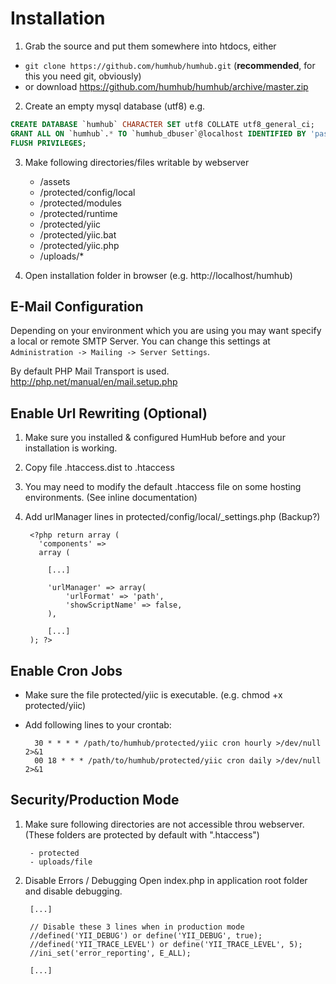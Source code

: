 Installation
============

1. Grab the source and put them somewhere into htdocs, either
  - `git clone https://github.com/humhub/humhub.git` (__recommended__, for this you need git, obviously)
  - or download <https://github.com/humhub/humhub/archive/master.zip>
2. Create an empty mysql database (utf8) e.g.
  ```sql
  CREATE DATABASE `humhub` CHARACTER SET utf8 COLLATE utf8_general_ci;
  GRANT ALL ON `humhub`.* TO `humhub_dbuser`@localhost IDENTIFIED BY 'password_changeme';
  FLUSH PRIVILEGES;
  
  ```
3. Make following directories/files writable by webserver
    - /assets
    - /protected/config/local
    - /protected/modules
    - /protected/runtime
    - /protected/yiic
    - /protected/yiic.bat
    - /protected/yiic.php
    - /uploads/*

4. Open installation folder in browser (e.g. http://localhost/humhub)

E-Mail Configuration
--------------------

Depending on your environment which you are using you may want specify a local or remote SMTP Server.
You can change this settings at `Administration -> Mailing -> Server Settings`.

By default PHP Mail Transport is used. <http://php.net/manual/en/mail.setup.php>


Enable Url Rewriting (Optional)
-------------------------------


1. Make sure you installed & configured HumHub before and your installation is working.
2. Copy file .htaccess.dist to .htaccess
3. You may need to modify the default .htaccess file on some hosting environments. (See inline documentation)
4. Add urlManager lines in protected/config/local/_settings.php (Backup?)

        <?php return array (
          'components' => 
          array (

            [...]

            'urlManager' => array(
                'urlFormat' => 'path',
                'showScriptName' => false,
            ),

            [...]
        ); ?>
        

Enable Cron Jobs
----------------

- Make sure the file protected/yiic is executable. (e.g. chmod +x protected/yiic)
- Add following lines to your crontab:

        30 * * * * /path/to/humhub/protected/yiic cron hourly >/dev/null 2>&1
        00 18 * * * /path/to/humhub/protected/yiic cron daily >/dev/null 2>&1


Security/Production Mode
------------------------

1. Make sure following directories are not accessible throu webserver.
(These folders are protected by default with ".htaccess")

        - protected
        - uploads/file

2. Disable Errors / Debugging Open index.php in application root folder and disable debugging.
    
        [...]

        // Disable these 3 lines when in production mode
        //defined('YII_DEBUG') or define('YII_DEBUG', true);
        //defined('YII_TRACE_LEVEL') or define('YII_TRACE_LEVEL', 5);
        //ini_set('error_reporting', E_ALL);

        [...]
